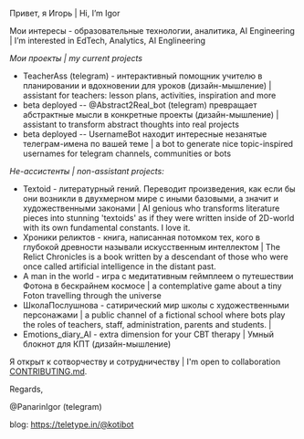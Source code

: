 Привет, я Игорь | Hi, I’m Igor 

Мои интересы - образовательные технологии, аналитика, AI Engineering | I’m interested in EdTech, Analytics, AI Englineering

_Мои проекты | my current projects_
  * TeacherAss (telegram) - интерактивный помощник учителю в планировании и вдохновении для уроков (дизайн-мышление) | assistant for teachers: lesson plans, activities, inspiration and more 
  * beta deployed -- @Abstract2Real_bot (telegram) превращает абстрактные мысли в конкретные проекты (дизайн-мышление) |  assistant to transform abstract thoughts into real projects 
  * beta deployed -- UsernameBot находит интересные незанятые телеграм-имена по вашей теме | a bot to generate nice topic-inspired usernames for telegram channels, communities or bots 

_Не-ассистенты | non-assistant projects:_
  * Textoid - литературный гений. Переводит произведения, как если бы они возникли в двухмерном мире с иными базовыми, а значит и художественными законами | AI genious  who transforms literature pieces into stunning 'textoids' as if they were written inside of 2D-world with its own fundamental constants. I love it.
  * Хроники реликтов - книга, написанная потомком тех, кого в глубокой древности называли искусственным интеллектом | The Relict Chronicles is a book written by a descendant of those who were once called artificial intelligence in the distant past.
  * A man in the world - игра с медитативным геймплеем о путешествии Фотона в бескрайнем космосе | a contemplative game about a tiny Foton travelling through the universe 
  * ШколаПослушнова - сатирический мир школы с художественными персонажами | a public channel of a fictional school where bots play the roles of teachers, staff, administration, parents and students. | 
  * Emotions_diary_AI - extra dimension for your CBT therapy | Умный блокнот для КПТ (дизайн-мышление)

Я открыт к сотворчеству и сотрудничеству | I'm open to collaboration
[CONTRIBUTING.md](CONTRIBUTING.md).

Regards,

@PanarinIgor (telegram)

blog: https://teletype.in/@kotibot
